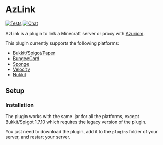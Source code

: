# AzLink

[![Tests](https://img.shields.io/github/actions/workflow/status/Azuriom/AzLink/build.yml?branch=master&style=flat-square)](https://github.com/Azuriom/AzLink/actions/workflows/build.yml)
[![Chat](https://img.shields.io/discord/625774284823986183?color=5865f2&label=Discord&logo=discord&logoColor=fff&style=flat-square)](https://azuriom.com/discord)

AzLink is a plugin to link a Minecraft server or proxy with [Azuriom](https://azuriom.com/).

This plugin currently supports the following platforms:
* [Bukkit/Spigot/Paper](https://papermc.io/)
* [BungeeCord](https://github.com/SpigotMC/BungeeCord)
* [Sponge](https://www.spongepowered.org/)
* [Velocity](https://velocitypowered.com/)
* [Nukkit](https://cloudburstmc.org/articles/)

## Setup

### Installation

The plugin works with the same .jar for all the platforms, except Bukkit/Spigot 1.7.10 which requires the legacy version of the plugin.

You just need to download the plugin, add it to the `plugins` folder of your server, and restart your server.
